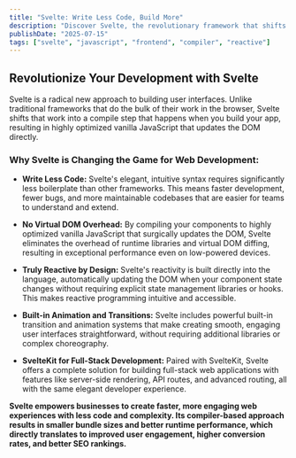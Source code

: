 ```yaml
---
title: "Svelte: Write Less Code, Build More"
description: "Discover Svelte, the revolutionary framework that shifts complexity from runtime to compile time, resulting in smaller bundles and lightning-fast performance."
publishDate: "2025-07-15"
tags: ["svelte", "javascript", "frontend", "compiler", "reactive"]
---
```


## Revolutionize Your Development with Svelte

Svelte is a radical new approach to building user interfaces. Unlike traditional frameworks that do the bulk of their work in the browser, Svelte shifts that work into a compile step that happens when you build your app, resulting in highly optimized vanilla JavaScript that updates the DOM directly.

### Why Svelte is Changing the Game for Web Development:

*   **Write Less Code:** Svelte's elegant, intuitive syntax requires significantly less boilerplate than other frameworks. This means faster development, fewer bugs, and more maintainable codebases that are easier for teams to understand and extend.

*   **No Virtual DOM Overhead:** By compiling your components to highly optimized vanilla JavaScript that surgically updates the DOM, Svelte eliminates the overhead of runtime libraries and virtual DOM diffing, resulting in exceptional performance even on low-powered devices.

*   **Truly Reactive by Design:** Svelte's reactivity is built directly into the language, automatically updating the DOM when your component state changes without requiring explicit state management libraries or hooks. This makes reactive programming intuitive and accessible.

*   **Built-in Animation and Transitions:** Svelte includes powerful built-in transition and animation systems that make creating smooth, engaging user interfaces straightforward, without requiring additional libraries or complex choreography.

*   **SvelteKit for Full-Stack Development:** Paired with SvelteKit, Svelte offers a complete solution for building full-stack web applications with features like server-side rendering, API routes, and advanced routing, all with the same elegant developer experience.

**Svelte empowers businesses to create faster, more engaging web experiences with less code and complexity. Its compiler-based approach results in smaller bundle sizes and better runtime performance, which directly translates to improved user engagement, higher conversion rates, and better SEO rankings.**
